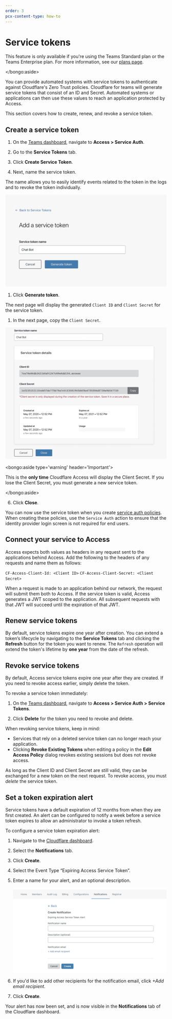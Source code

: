 ```yaml
---
order: 3
pcx-content-type: how-to
---
```


# Service tokens

<Aside>

This feature is only available if you're using the Teams Standard plan or the Teams Enterprise plan. For more information, see our [plans page](https://www.cloudflare.com/teams-pricing/).

</bongo:aside>

You can provide automated systems with service tokens to authenticate against Cloudflare's Zero Trust policies. Cloudflare for teams will generate service tokens that consist of an ID and Secret. Automated systems or applications can then use these values to reach an application protected by Access.

This section covers how to create, renew, and revoke a service token.

## Create a service token

1. On the [Teams dashboard](https://dash.teams.cloudflare.com), navigate to **Access > Service Auth**.

1. Go to the **Service Tokens** tab.

1. Click **Create Service Token**.

1. Next, name the service token.

The name allows you to easily identify events related to the token in the logs and to revoke the token individually.

![Name Service Token](../../static/documentation/identity/users/service-token-name.png)

1. Click **Generate token**.

The next page will display the generated `Client ID` and `Client Secret` for the service token.

1. In the next page, copy the `Client Secret`.

![Access Service Token card](../../static/documentation/identity/users/detail-service-token.png)

<bongo:aside type='warning' header='Important'>

This is the **only time** Cloudflare Access will display the Client Secret. If you lose the Client Secret, you must generate a new service token.

</bongo:aside>

6. Click **Close**.

You can now use the service token when you create [service auth policies](/policies/zero-trust/). When creating these policies, use the `Service Auth` action to ensure that the identity provider login screen is not required for end users.

## Connect your service to Access

Access expects both values as headers in any request sent to the applications behind Access. Add the following to the headers of any requests and name them as follows:

`CF-Access-Client-Id: <Client ID>`
`CF-Access-Client-Secret: <Client Secret>`

When a request is made to an application behind our network, the request will submit them both to Access. If the service token is valid, Access generates a JWT scoped to the application. All subsequent requests with that JWT will succeed until the expiration of that JWT.

## Renew service tokens

By default, service tokens expire one year after creation. You can extend a token’s lifecycle by navigating to the **Service Tokens** tab and clicking the **Refresh** button for the token you want to renew.
The `Refresh` operation will extend the token's lifetime by **one year** from the date of the refresh.

## Revoke service tokens

By default, Access service tokens expire one year after they are created. If you need to revoke access earlier, simply delete the token.

To revoke a service token immediately:

1. On the [Teams dashboard](https://dash.teams.cloudflare.com), navigate to **Access > Service Auth > Service Tokens**.

1. Click **Delete** for the token you need to revoke and delete.

When revoking service tokens, keep in mind:

- Services that rely on a deleted service token can no longer reach your application.
- Clicking **Revoke Existing Tokens** when editing a policy in the **Edit Access Policy** dialog revokes existing sessions but does not revoke access.

As long as the Client ID and Client Secret are still valid, they can be exchanged for a new token on the next request. To revoke access, you must _delete_ the service token.

## Set a token expiration alert

Service tokens have a default expiration of 12 months from when they are first created. An alert can be configured to notify a week before a service token expires to allow an administrator to invoke a token refresh.

To configure a service token expiration alert:

1. Navigate to the [Cloudflare dashboard](https://dash.cloudflare.com).

1. Select the **Notifications** tab.

1. Click **Create**.

1. Select the Event Type “Expiring Access Service Token”.

1. Enter a name for your alert, and an optional description.

   ![Expiration notification](../../static/documentation/identity/users/notification-token.png)

1. If you'd like to add other recipients for the notification email, click _+Add email recipient_.

1. Click **Create**.

Your alert has now been set, and is now visible in the **Notifications** tab of the Cloudflare dashboard.
